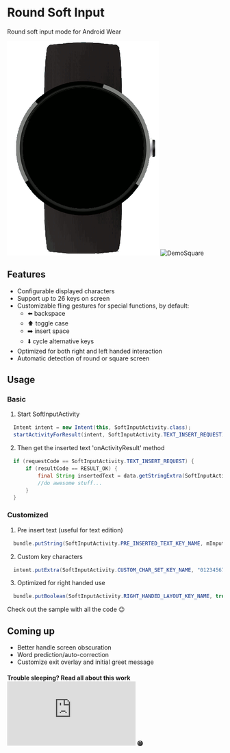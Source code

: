 # Round Soft Input

Round soft input mode for Android Wear

![DemoRound](demos/video_round.gif)
![DemoSquare](demos/video_square.gif)

## Features

* Configurable displayed characters 
* Support up to 26 keys on screen
* Customizable fling gestures for special functions, by default:
  * :arrow_left: backspace
  * :arrow_up: toggle case
  * :arrow_right: insert space
  * :arrow_down: cycle alternative keys
* Optimized for both right and left handed interaction
* Automatic detection of round or square screen

## Usage

### Basic

1. Start SoftInputActivity

  ```java
    Intent intent = new Intent(this, SoftInputActivity.class);
    startActivityForResult(intent, SoftInputActivity.TEXT_INSERT_REQUEST);
  ```

2. Then get the inserted text 'onActivityResult' method

  ```java
    if (requestCode == SoftInputActivity.TEXT_INSERT_REQUEST) {
  		if (resultCode == RESULT_OK) {
  			final String insertedText = data.getStringExtra(SoftInputActivity.INSERTED_TEXT_KEY_NAME);
  			//do awesome stuff...
  		}
  	}
  ```

### Customized

1. Pre insert text (useful for text edition)

  ```java
  	bundle.putString(SoftInputActivity.PRE_INSERTED_TEXT_KEY_NAME, mInputTextCustom.getText().toString());
  ```

2. Custom key characters

  ```java
  	intent.putExtra(SoftInputActivity.CUSTOM_CHAR_SET_KEY_NAME, "0123456789.");
  ```

3. Optimized for right handed use

  ```java
    bundle.putBoolean(SoftInputActivity.RIGHT_HANDED_LAYOUT_KEY_NAME, true);
  ```

Check out the sample with all the code  :wink:
  
## Coming up

* Better handle screen obscuration
* Word prediction/auto-correction
* Customize exit overlay and initial greet message
 

#### Trouble sleeping? Read all about this work ![here](http://vmota.bestporto.org/docs/paper_final_v1.pdf)  :grin:

